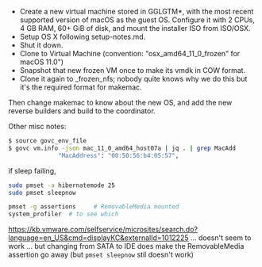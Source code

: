* Create a new virtual machine stored in GGLGTM*, with the most recent 
  supported version of macOS as the guest OS. Configure it with 2 CPUs,
  4 GB RAM, 60+ GiB of disk, and mount the installer ISO from ISO/OSX.
* Setup OS X following setup-notes.md.
* Shut it down.
* Clone to Virtual Machine (convention: "osx_amd64_11_0_frozen" for macOS
  11.0")
* Snapshot that new frozen VM once to make its vmdk in COW format.
* Clone it again to _frozen_nfs; nobody quite knows why we do this
  but it's the required format for makemac.

Then change makemac to know about the new OS, and add the new reverse builders
and build to the coordinator.

Other misc notes:

```bash
$ source govc_env_file
$ govc vm.info -json mac_11_0_amd64_host07a | jq . | grep MacAdd
              "MacAddress": "00:50:56:b4:05:57",
```

if sleep failing,
```bash
sudo pmset -a hibernatemode 25
sudo pmset sleepnow
```

```bash
pmset -g assertions     # RemovableMedia mounted
system_profiler  # to see which
```

https://kb.vmware.com/selfservice/microsites/search.do?language=en_US&cmd=displayKC&externalId=1012225
  ... doesn't seem to work
  ... but changing from SATA to IDE does make the RemovableMedia assertion go away (but `pmset sleepnow` stil doesn't work)
